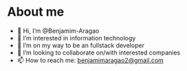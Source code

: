 # About me

- 👋 Hi, I’m @Benjamim-Aragao
- 👀 I’m interested in information technology
- 🌱 I’m on my way to be an fullstack developer
- 💞️ I’m looking to collaborate on/with interested companies
- 📫 How to reach me: benjamimaragao2@gmail.com

<!---
Benjamim-Aragao/Benjamim-Aragao is a ✨ special ✨ repository because its `README.md` (this file) appears on your GitHub profile.
You can click the Preview link to take a look at your changes.
--->
